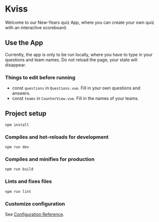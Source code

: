 # Kviss

Welcome to our New-Years quiz App, where you can create your own quiz with an interactive scoreboard.

## Use the App

Currently, the app is only to be run locally, where you have to type in your questions and team names. Do not reload the page, your state will disappear.

### Things to edit before running

- const `questions` in `Questions.vue`. Fill in your own questions and answers.
- const `teams` in `CounterView.vue`. Fill in the names of your teams.

## Project setup

```
npm install
```

### Compiles and hot-reloads for development

```
npm run dev
```

### Compiles and minifies for production

```
npm run build
```

### Lints and fixes files

```
npm run lint
```

### Customize configuration

See [Configuration Reference](https://cli.vuejs.org/config/).
